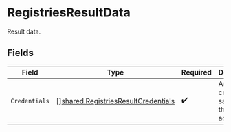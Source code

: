 # RegistriesResultData

Result data.


## Fields

| Field                                                                                             | Type                                                                                              | Required                                                                                          | Description                                                                                       |
| ------------------------------------------------------------------------------------------------- | ------------------------------------------------------------------------------------------------- | ------------------------------------------------------------------------------------------------- | ------------------------------------------------------------------------------------------------- |
| `Credentials`                                                                                     | [][shared.RegistriesResultCredentials](../../../pkg/models/shared/registriesresultcredentials.md) | :heavy_check_mark:                                                                                | An array of credentials saved to this account.                                                    |